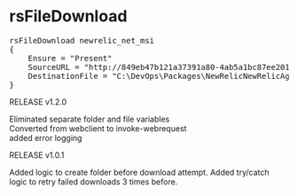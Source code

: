 
rsFileDownload
=======================

<pre>
rsFileDownload newrelic_net_msi
{
	Ensure = "Present"
	SourceURL = "http://849eb47b121a37391a80-4ab5a1bc87ee201fab7ef43d1b9238c2.r90.cf1.rackcdn.com/NewRelicAgent_x64_3.6.177.0.msi"
	DestinationFile = "C:\DevOps\Packages\NewRelicNewRelicAgent_x64_3.6.177.0.msi"
}
</pre>		
		

RELEASE v1.2.0

Eliminated separate folder and file variables<br/>
Converted from webclient to invoke-webrequest<br/>
added error logging

RELEASE v1.0.1

Added logic to create folder before download attempt.
Added try/catch logic to retry failed downloads 3 times before.
